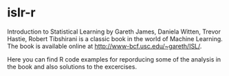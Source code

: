 # islr-r

Introduction to Statistical Learning by Gareth James, Daniela Witten, Trevor Hastie, Robert Tibshirani is a classic book in the world of Machine Learning. The book is available online at http://www-bcf.usc.edu/~gareth/ISL/.

Here you can find R code examples for reporducing some of the analysis in the book and also solutions to the excercises.
